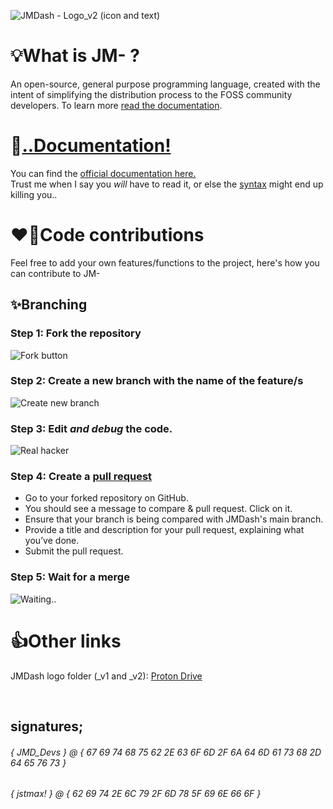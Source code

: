 <!-- OLD LOGO: ![JMDash - loGo](https://github.com/user-attachments/assets/33acd329-9c04-4170-9105-3a257fcfdace) -->
![JMDash - Logo_v2 (icon and text)](https://github.com/user-attachments/assets/444e4084-be6e-42b1-874a-297b3e4da585)

# 💡What is JM- ?
An open-source, general purpose programming language, created with the intent of simplifying the distribution process to the FOSS community developers.
To learn more [read the documentation](https://jmdash.gitbook.io/jmdash-docs).
# 📒[..Documentation!](https://jmdash.gitbook.io/jmdash-docs)
You can find the [official documentation here.](https://jmdash.gitbook.io/jmdash-docs) \
Trust me when I say you *will* have to read it, or else the [syntax](https://jmdash.gitbook.io/jmdash-docs/jmbasics/syntax101) might end up killing you..
# ❤️‍🔥Code contributions
Feel free to add your own features/functions to the project, here's how you can contribute to JM-
## ✨Branching
### Step 1: Fork the repository
![Fork button](https://github.com/user-attachments/assets/79055ba2-f80d-4b01-8b24-df345ee6e0a2)
### Step 2: Create a new branch with the name of the feature/s
![Create new branch](https://github.com/user-attachments/assets/d07be6d8-f2db-46f8-a2b1-1007094eb4b2)
### Step 3: Edit *and debug* the code.
![Real hacker](https://github.com/user-attachments/assets/f7ad7cd6-d3e2-4296-953d-22ff50a22ec6)
### Step 4: Create a [pull request](https://github.com/maxwastakenyt/jmdash/pulls)
* Go to your forked repository on GitHub.
* You should see a message to compare & pull request. Click on it.
* Ensure that your branch is being compared with JMDash's main branch.
* Provide a title and description for your pull request, explaining what you’ve done.
* Submit the pull request.
### Step 5: Wait for a merge
![Waiting..](https://github.com/user-attachments/assets/21ac3f2d-0446-42fe-b86d-69999d7112f6)
# 👍Other links
JMDash logo folder (_v1 and _v2): [Proton Drive](https://drive.proton.me/urls/KPSY2191EW#q8hO81P3i26Q)

&nbsp;
## signatures;
###### { JMD_Devs } @ { 67 69 74 68 75 62 2E 63 6F 6D 2F 6A 64 6D 61 73 68 2D 64 65 76 73 }
###### { jstmax! } @ { 62 69 74 2E 6C 79 2F 6D 78 5F 69 6E 66 6F }
